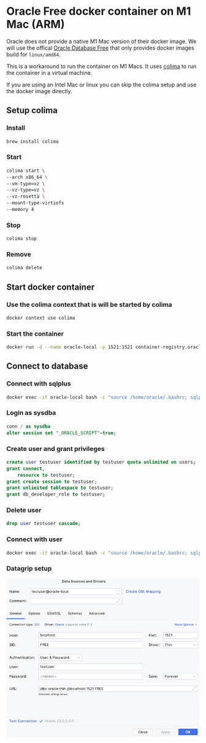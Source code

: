 # Oracle Free docker container on M1 Mac (ARM)

Oracle does not provide a native M1 Mac version of their docker image. We will use the offical [Oracle Database Free](https://www.oracle.com/database/free/get-started/) that only provides docker images build for `linux/amd64`.

This is a workaround to run the container on M1 Macs. It uses [colima](<https://github.com/abiosoft/colima>) to run the container in a virtual machine.

If you are using an Intel Mac or linux you can skip the colima setup and use the docker image directly.

## Setup colima

### Install

```bash
brew install colima
```

### Start

```bash
colima start \
--arch x86_64 \
--vm-type=vz \
--vz-type=vz \
--vz-rosetta \
--mount-type-virtiofs 
--memory 4
```

### Stop

```bash
colima stop
```

### Remove

```bash
colima delete
```

## Start docker container

### Use the colima context that is will be started by colima

```bash
docker context use colima
```

### Start the container

```bash
docker run -d --name oracle-local -p 1521:1521 container-registry.oracle.com/database/free:latest
```

## Connect to database

### Connect with sqlplus

```bash
docker exec -it oracle-local bash -c "source /home/oracle/.bashrc; sqlplus /nolog"
```

### Login as sysdba

```sql  
conn / as sysdba
alter session set "_ORACLE_SCRIPT"=true;  
```

### Create user and grant privileges

```sql  
create user testuser identified by testuser quota unlimited on users;
grant connect,
    resource to testuser;
grant create session to testuser;
grant unlimited tablespace to testuser;
grant db_developer_role to testuser;
```

### Delete user

```sql
drop user testuser cascade;
```

### Connect with user

```bash
docker exec -it oracle-local bash -c "source /home/oracle/.bashrc; sqlplus testuser/testuser"
```

### Datagrip setup

![datagrip setup](datagrip.png)
